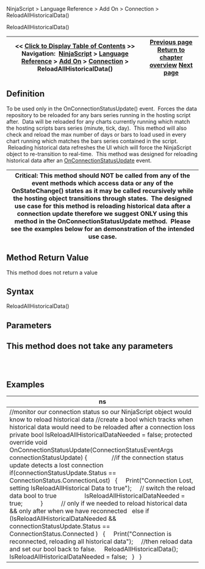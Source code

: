 ﻿
NinjaScript > Language Reference > Add On > Connection > ReloadAllHistoricalData()

ReloadAllHistoricalData()

| << [Click to Display Table of Contents](reloadallhistoricaldata.md) >> **Navigation:**     [NinjaScript](ninjascript.md) > [Language Reference](language_reference_wip.md) > [Add On](add_on.md) > [Connection](connection_class.md) > ReloadAllHistoricalData() | [Previous page](connections_status.md) [Return to chapter overview](connection_class.md) [Next page](playbackconnection.md) |
| --- | --- |
## Definition
To be used only in the OnConnectionStatusUpdate() event.  Forces the data repository to be reloaded for any bars series running in the hosting script after.  Data will be reloaded for any charts currently running which match the hosting scripts bars series (minute, tick, day).  This method will also check and reload the max number of days or bars to load used in every chart running which matches the bars series contained in the script.  Reloading historical data refreshes the UI which will force the NinjaScript object to re-transition to real-time.  This method was designed for reloading historical data after an [OnConnectionStatusUpdate](onconnectionstatusupdate.md) event.  
 

| Critical: This method should NOT be called from any of the event methods which access data or any of the OnStateChange() states as it may be called recursively while the hosting object transitions through states.  The designed use case for this method is reloading historical data after a connection update therefore we suggest ONLY using this method in the OnConnectionStatusUpdate method.  Please see the examples below for an demonstration of the intended use case. |
| --- |

## Method Return Value
This method does not return a value
 
## Syntax
ReloadAllHistoricalData()
 
## Parameters
## This method does not take any parameters
## 
 
## Examples

| ns |
| --- |
| //monitor our connection status so our NinjaScript object would know to reload historical data //create a bool which tracks when historical data would need to be reloaded after a connection loss private bool IsReloadAllHistoricalDataNeeded = false; protected override void OnConnectionStatusUpdate(ConnectionStatusEventArgs connectionStatusUpdate) {                //if the connection status update detects a lost connection    if(connectionStatusUpdate.Status == ConnectionStatus.ConnectionLost)    {      Print("Connection Lost, setting IsReloadAllHistorical Data to true");      // switch the reload data bool to true                  IsReloadAllHistoricalDataNeeded = true;               }             // only if we needed to reload historical data && only after when we have reconnected    else if (IsReloadAllHistoricalDataNeeded && connectionStatusUpdate.Status == ConnectionStatus.Connected )    {      Print("Connection is reconnected, reloading all historical data");      //then reload data and set our bool back to false.      ReloadAllHistoricalData();      IsReloadAllHistoricalDataNeeded = false;    }     } |
